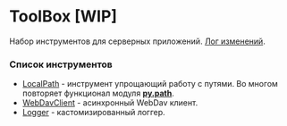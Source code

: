 # ToolBox [WIP]

Набор инструментов для серверных приложений. [Лог изменений](CHANGELOG.md).

### Список инструментов

* [LocalPath](docs/localpath.md) - инструмент упрощающий работу с путями. Во многом повторяет функционал модуля [**py.path**](https://github.com/pytest-dev/py).
* [WebDavClient](docs/aiowebdav.md) - асинхронный WebDav клиент.
* [Logger](docs/logger.md) - кастомизированный логгер.
